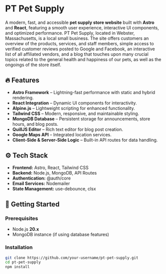# PT Pet Supply

A modern, fast, and accessible **pet supply store website** built with **Astro** and **React**, featuring a smooth user experience, interactive UI components, and optimized performance. PT Pet Supply, located in Webster, Massachusetts, is a local small business. The site offers customers an overview of the products, services, and staff members, simple access to verified customer reviews posted to Google and Facebook, an interactive list of all affiliated vendors, and a blog that touches upon many crucial topics related to the general health and happiness of our pets, as well as the ongoings of the store itself.

## 🔥 Features

- **Astro Framework** – Lightning-fast performance with static and hybrid rendering.
- **React Integration** – Dynamic UI components for interactivity.
- **Alpine.js** – Lightweight scripting for enhanced functionality.
- **Tailwind CSS** – Modern, responsive, and maintainable styling.
- **MongoDB Database** – Persistent storage for announcements, store hours, and blog posts.
- **QuillJS Editor** – Rich text editor for blog post creation.
- **Google Maps API** – Integrated location services.
- **Client-Side & Server-Side Logic** – Built-in API routes for data handling.

## ⚙️ Tech Stack

- **Frontend:** Astro, React, Tailwind CSS
- **Backend:** Node.js, MongoDB, API Routes
- **Authentication:** @auth/core
- **Email Services:** Nodemailer
- **State Management:** use-debounce, clsx

## 🚀 Getting Started

### Prerequisites

- Node.js **20.x**
- MongoDB instance (if using database features)

### Installation

```sh
git clone https://github.com/your-username/pt-pet-supply.git
cd pt-pet-supply
npm install

```
